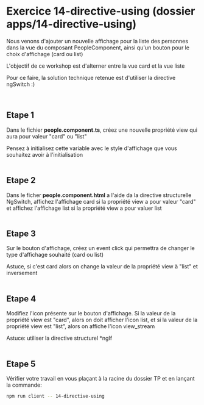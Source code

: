 # Exercice 14-directive-using (dossier apps/14-directive-using)

Nous venons d'ajouter un nouvelle affichage pour la liste des personnes dans la vue du composant PeopleComponent, ainsi qu'un bouton pour le choix d'affichage (card ou list)

L'objectif de ce workshop est d'alterner entre la vue card et la vue liste

Pour ce faire, la solution technique retenue est d'utiliser la directive ngSwitch :) 

<br>

## Etape 1

Dans le fichier **people.component.ts**, créez une nouvelle propriété view qui aura pour valeur "card" ou "list"

Pensez à initialisez cette variable avec le style d'affichage que vous souhaitez avoir à l'initialisation
<br><br>

## Etape 2

Dans le ficher **people.component.html** a l'aide da la directive structurelle NgSwitch, affichez l'affichage card si la propriété view a pour valeur "card" et affichez l'affichage list si la propriété view a pour valuer list
<br><br>

## Etape 3

Sur le bouton d'affichage, créez un event click qui permettra de changer le type d'affichage souhaité (card ou list)

Astuce, si c'est card alors on change la valeur de la propriété view à "list" et inversement
<br><br>

## Etape 4

Modifiez l'icon présente sur le bouton d'affichage. Si la valeur de la propriété view est "card", alors on doit afficher l'icon list, et si la valeur de la propriété view est "list", alors on affiche l'icon view_stream

Astuce: utiliser la directive structurel \*ngIf
<br><br>

## Etape 5

Vérifier votre travail en vous plaçant à la racine du dossier TP et en lançant la commande:

```bash
npm run client -- 14-directive-using
```
